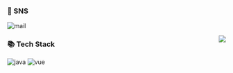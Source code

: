 <!-- ![waving](https://capsule-render.vercel.app/api?type=waving&height=200&text=Welcome&fontAlign=80&fontAlignY=40&color=gradient&desc=kalu%20GitHub%20Profile&descAlignY=60&descAlign=82&customColorList=26)
-->

### 👋 SNS 
![mail](https://img.shields.io/badge/kalu--mail@qq.com-D14836)

<img align="right" src="https://github-readme-stats.vercel.app/api?username=kalu-github&show_icons=true&icon_color=CE1D2D&text_color=718096&bg_color=ffffff&hide_title=true" />

### 📚 Tech Stack
![java](https://img.shields.io/badge/java-blue)
![vue](https://img.shields.io/badge/vue-green)
